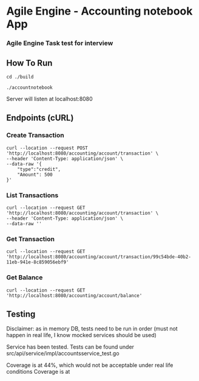 # Agile Engine - Accounting notebook App
### Agile Engine Task test for interview

## How To Run
```cd ./build```

```./accountnotebook```

Server will listen at localhost:8080

## Endpoints (cURL)

### Create Transaction

```
curl --location --request POST 'http://localhost:8080/accounting/account/transaction' \
--header 'Content-Type: application/json' \
--data-raw '{
    "type":"credit",
    "Amount": 500
}'
```

### List Transactions

```
curl --location --request GET 'http://localhost:8080/accounting/account/transaction' \
--header 'Content-Type: application/json' \
--data-raw ''
```

### Get Transaction
```
curl --location --request GET 'http://localhost:8080/accounting/account/transaction/99c54bde-40b2-11eb-941e-8c859056ebf9'
```

### Get Balance
```
curl --location --request GET 'http://localhost:8080/accounting/account/balance'
```



## Testing
Disclaimer: as in memory DB, tests need to be run in order (must not happen in real life, I know mocked services should be used)

Service has been tested. Tests can be found under src/api/service/impl/accountsservice_test.go

Coverage is at 44%, which would not be acceptable under real life conditions
Coverage is at 


